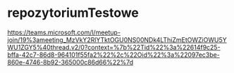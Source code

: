 # repozytoriumTestowe

https://teams.microsoft.com/l/meetup-join/19%3ameeting_MzVkY2RlYTktOGU0NS00NDk4LThiZmEtOWZiOWU5YWU1ZGY5%40thread.v2/0?context=%7b%22Tid%22%3a%22614f9c25-bffa-42c7-86d8-964101f55fa2%22%2c%22Oid%22%3a%22097ec3be-860e-4746-8b92-365000c86d66%22%7d
